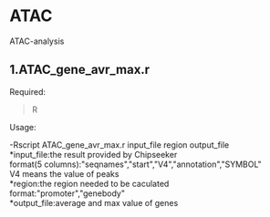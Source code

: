 # ATAC
ATAC-analysis

1.ATAC_gene_avr_max.r
---------------------
Required: 
>R 

Usage:

-Rscript ATAC_gene_avr_max.r input_file region output_file    
	*input_file:the result provided by Chipseeker  
		format(5 columns):"seqnames","start","V4","annotation","SYMBOL"  
		V4 means the value of peaks  
	*region:the region needed to be caculated  
		format:"promoter","genebody"  
	*output_file:average and max value of genes  

